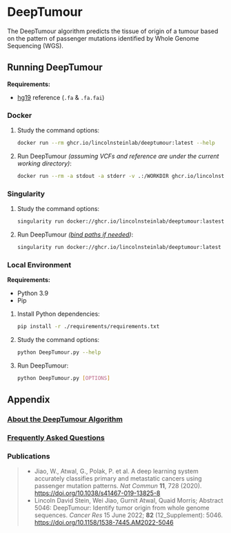 # DeepTumour

The DeepTumour algorithm predicts the tissue of origin of a tumour based on the pattern of passenger mutations identified by Whole Genome Sequencing (WGS).


## Running DeepTumour

**Requirements:**
- [hg19](https://hgdownload.soe.ucsc.edu/goldenPath/hg19/bigZips/latest/) reference (`.fa` & `.fa.fai`)


### Docker

1. Study the command options:
    ```sh
    docker run --rm ghcr.io/lincolnsteinlab/deeptumour:latest --help
    ```

2. Run DeepTumour _(assuming VCFs and reference are under the current working directory)_:
    ```sh
    docker run --rm -a stdout -a stderr -v .:/WORKDIR ghcr.io/lincolnsteinlab/deeptumour:latest [OPTIONS] --stdout > [OUTPUT_JSON]
    ```

### Singularity

1. Study the command options:
    ```sh
    singularity run docker://ghcr.io/lincolnsteinlab/deeptumour:lastest --help
    ```

2. Run DeepTumour _([bind paths if needed](https://docs.sylabs.io/guides/3.0/user-guide/bind_paths_and_mounts.html#system-defined-bind-paths))_:
    ```sh
    singularity run docker://ghcr.io/lincolnsteinlab/deeptumour:latest [OPTIONS]
    ```


### Local Environment

**Requirements:**
- Python 3.9
- Pip

1. Install Python dependencies:
    ```sh
    pip install -r ./requirements/requirements.txt
    ```

2. Study the command options:
    ```sh
    python DeepTumour.py --help
    ```

3. Run DeepTumour:
    ```sh
    python DeepTumour.py [OPTIONS]
    ```


## Appendix

### [About the DeepTumour Algorithm](/docs/about.md)

### [Frequently Asked Questions](/docs/faq.md)

### Publications

> - Jiao, W., Atwal, G., Polak, P. et al. A deep learning system accurately classifies primary and metastatic cancers using passenger mutation patterns. _Nat Commun_ **11**, 728 (2020). https://doi.org/10.1038/s41467-019-13825-8
> - Lincoln David Stein, Wei Jiao, Gurnit Atwal, Quaid Morris; Abstract 5046: DeepTumour: Identify tumor origin from whole genome sequences. _Cancer Res_ 15 June 2022; **82** (12_Supplement): 5046. https://doi.org/10.1158/1538-7445.AM2022-5046
